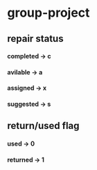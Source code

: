 # group-project
## repair status
#### completed -> c
#### avilable -> a
#### assigned -> x
#### suggested -> s



## return/used flag
####  used -> 0
####  returned -> 1